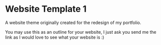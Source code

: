 # Website Template 1
A website theme originally created for the redesign of my portfolio.

You may use this as an outline for your website, I just ask you send me the link as I would love to see what your website is :)
